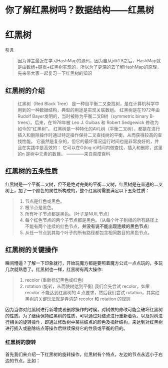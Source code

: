 # 你了解红黑树吗？数据结构——红黑树

# 红黑树
引言
>因为博主最近在学习HashMap的源码，因为自从jdk1.8之后，HashMap就是由数组+链表+红黑树实现的，所以为了更深的去了解HashMap的原理，先来带大家一起复习一下红黑树的知识

## 红黑树的介绍

>红黑树（Red Black Tree） 是一种自平衡二叉查找树，是在计算机科学中用到的一种数据结构，典型的用途是实现关联数组。
红黑树是在1972年由Rudolf Bayer发明的，当时被称为平衡二叉B树（symmetric binary B-trees）。后来，在1978年被 Leo J. Guibas 和 Robert Sedgewick 修改为如今的“红黑树”。
红黑树是一种特化的AVL树（平衡二叉树），都是在进行插入和删除操作时通过特定操作保持二叉查找树的平衡，从而获得较高的查找性能。
它虽然是复杂的，但它的最坏情况运行时间也是非常良好的，并且在实践中是高效的： 它可以在O(log n)时间内做查找，插入和删除，这里的n 是树中元素的数目。
————来自百度百科

## 红黑树的五条性质

红黑树是一个平衡二叉树，但不是绝对完美的平衡二叉树，红黑树是在普通的二叉树上，加了一个颜色的属性所构成的，整个红黑树需要满足以下五条性质：

>1. 节点是红色或黑色。
>2. 根节点是黑色。
>3. 所有叶子节点都是黑色。（叶子是NUIL节点）
>4. 每个红色节点的两个子节点都是黑色。（从每个叶子到根的所有路径上不能有两个连续的红色节点，**并没有说不能出现连续的黑色节点**）
>5. 从任一节点到其每个叶子的所有路径都包含相同数目的黑色节点。 

## 红黑树的关键操作

瞬间懵逼？了解一下印象就行，开始玩魔方都是要照着魔方公式一点点玩的，多玩几次就熟悉了。红黑树也一样，红黑树有两大操作:
>1. recolor (重新标记黑色或红色)
>2. rotation (旋转，从而使树达到平衡)
我们会先尝试 recolor，如果 recolor 不能达到红黑树的 4 点要求，然后我们尝试 rotation，其实红黑树的关键玩法就是弄清楚 recolor 和 rotation 的规则

因为当你对红黑树进行新增或者删除操作的时候，对树做的修改可能会破坏红黑树的性质。为了继续保持红黑树的性质，可以通过对结点进行重新着色，以及对树进行相关的旋转操作，即通过修改树中某些结点的颜色及指针结构，来达到对红黑树进行插入或删除结点等操作后继续保持它的性质或平衡的目的。

### 红黑树的旋转

首先我们来介绍一下红黑树的旋转操作，红黑树有个特点，左边的节点永远小于右边的节点，比如：

